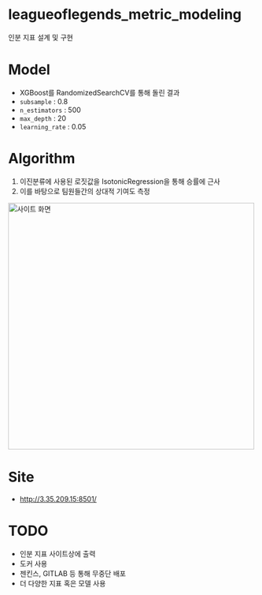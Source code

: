 # leagueoflegends_metric_modeling
인분 지표 설계 및 구현

# Model
- XGBoost를 RandomizedSearchCV를 통해 돌린 결과
- `subsample` : 0.8
- `n_estimators` : 500
- `max_depth` : 20
- `learning_rate` : 0.05

# Algorithm
1. 이진분류에 사용된 로짓값을 IsotonicRegression을 통해 승률에 근사
2. 이를 바탕으로 팀원들간의 상대적 기여도 측정

<img src="https://user-images.githubusercontent.com/48538655/236659294-16b56f1e-399c-47d8-b86f-ca591b9a60d1.png" alt="사이트 화면" width="500">



# Site
- http://3.35.209.15:8501/

# TODO 
- 인분 지표 사이트상에 출력
- 도커 사용
- 젠킨스, GITLAB 등 통해 무중단 배포
- 더 다양한 지표 혹은 모델 사용

